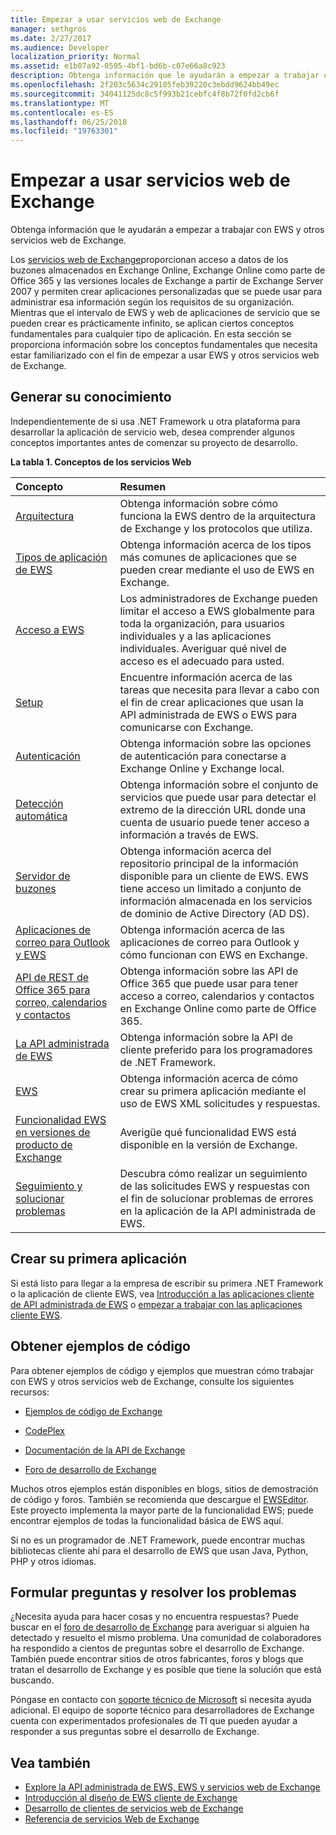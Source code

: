 ```yaml
---
title: Empezar a usar servicios web de Exchange
manager: sethgros
ms.date: 2/27/2017
ms.audience: Developer
localization_priority: Normal
ms.assetid: e1b07a92-0595-4bf1-bd6b-c07e66a8c923
description: Obtenga información que le ayudarán a empezar a trabajar con EWS y otros servicios web de Exchange.
ms.openlocfilehash: 2f203c5634c29105feb39220c3ebdd9624bb49ec
ms.sourcegitcommit: 34041125dc8c5f993b21cebfc4f8b72f0fd2cb6f
ms.translationtype: MT
ms.contentlocale: es-ES
ms.lasthandoff: 06/25/2018
ms.locfileid: "19763301"
---
```

# <a name="start-using-web-services-in-exchange"></a>Empezar a usar servicios web de Exchange

Obtenga información que le ayudarán a empezar a trabajar con EWS y otros servicios web de Exchange.
  
Los [servicios web de Exchange](explore-the-ews-managed-api-ews-and-web-services-in-exchange.md)proporcionan acceso a datos de los buzones almacenados en Exchange Online, Exchange Online como parte de Office 365 y las versiones locales de Exchange a partir de Exchange Server 2007 y permiten crear aplicaciones personalizadas que se puede usar para administrar esa información según los requisitos de su organización. Mientras que el intervalo de EWS y web de aplicaciones de servicio que se pueden crear es prácticamente infinito, se aplican ciertos conceptos fundamentales para cualquier tipo de aplicación. En esta sección se proporciona información sobre los conceptos fundamentales que necesita estar familiarizado con el fin de empezar a usar EWS y otros servicios web de Exchange. 
  
## <a name="build-your-knowledge"></a>Generar su conocimiento
<a name="bk_Knowledge"> </a>

Independientemente de si usa .NET Framework u otra plataforma para desarrollar la aplicación de servicio web, desea comprender algunos conceptos importantes antes de comenzar su proyecto de desarrollo. 
  
**La tabla 1. Conceptos de los servicios Web**

|**Concepto**|**Resumen**|
|:-----|:-----|
|[Arquitectura](ews-applications-and-the-exchange-architecture.md) <br/> |Obtenga información sobre cómo funciona la EWS dentro de la arquitectura de Exchange y los protocolos que utiliza.  <br/> |
|[Tipos de aplicación de EWS](ews-application-types.md) <br/> |Obtenga información acerca de los tipos más comunes de aplicaciones que se pueden crear mediante el uso de EWS en Exchange.  <br/> |
|[Acceso a EWS](controlling-client-application-access-to-ews-in-exchange.md) <br/> |Los administradores de Exchange pueden limitar el acceso a EWS globalmente para toda la organización, para usuarios individuales y a las aplicaciones individuales. Averiguar qué nivel de acceso es el adecuado para usted.  <br/> |
|[Setup](setting-up-your-ews-application.md) <br/> |Encuentre información acerca de las tareas que necesita para llevar a cabo con el fin de crear aplicaciones que usan la API administrada de EWS o EWS para comunicarse con Exchange.  <br/> |
|[Autenticación](authentication-and-ews-in-exchange.md) <br/> |Obtenga información sobre las opciones de autenticación para conectarse a Exchange Online y Exchange local.  <br/> |
|[Detección automática](autodiscover-for-exchange.md) <br/> |Obtenga información sobre el conjunto de servicios que puede usar para detectar el extremo de la dirección URL donde una cuenta de usuario puede tener acceso a información a través de EWS.  <br/> |
|[Servidor de buzones](http://technet.microsoft.com/en-us/library/jj150491%28v=exchg.150%29.aspx) <br/> |Obtenga información acerca del repositorio principal de la información disponible para un cliente de EWS. EWS tiene acceso un limitado a conjunto de información almacenada en los servicios de dominio de Active Directory (AD DS).  <br/> |
|[Aplicaciones de correo para Outlook y EWS](mail-apps-for-outlook-and-ews-in-exchange.md) <br/> |Obtenga información acerca de las aplicaciones de correo para Outlook y cómo funcionan con EWS en Exchange.  <br/> |
|[API de REST de Office 365 para correo, calendarios y contactos](office-365-rest-apis-for-mail-calendars-and-contacts.md) <br/> |Obtenga información sobre las API de Office 365 que puede usar para tener acceso a correo, calendarios y contactos en Exchange Online como parte de Office 365.  <br/> |
|[La API administrada de EWS](get-started-with-ews-managed-api-client-applications.md) <br/> |Obtenga información sobre la API de cliente preferido para los programadores de .NET Framework.  <br/> |
|[EWS](get-started-with-ews-client-applications.md) <br/> |Obtenga información acerca de cómo crear su primera aplicación mediante el uso de EWS XML solicitudes y respuestas.  <br/> |
|[Funcionalidad EWS en versiones de producto de Exchange](ews-functionality-in-exchange-product-versions.md) <br/> |Averigüe qué funcionalidad EWS está disponible en la versión de Exchange.  <br/> |
|[Seguimiento y solucionar problemas](how-to-trace-requests-responses-to-troubleshoot-ews-managed-api-applications.md) <br/> |Descubra cómo realizar un seguimiento de las solicitudes EWS y respuestas con el fin de solucionar problemas de errores en la aplicación de la API administrada de EWS.  <br/> |
   
## <a name="create-your-first-application"></a>Crear su primera aplicación
<a name="create"> </a>

Si está listo para llegar a la empresa de escribir su primera .NET Framework o la aplicación de cliente EWS, vea [Introducción a las aplicaciones cliente de API administrada de EWS](get-started-with-ews-managed-api-client-applications.md) o [empezar a trabajar con las aplicaciones cliente EWS](get-started-with-ews-client-applications.md).
  
## <a name="get-code-samples"></a>Obtener ejemplos de código
<a name="samples"> </a>

Para obtener ejemplos de código y ejemplos que muestran cómo trabajar con EWS y otros servicios web de Exchange, consulte los siguientes recursos:
  
- [Ejemplos de código de Exchange](http://code.msdn.microsoft.com/exchange)
    
- [CodePlex](http://www.codeplex.com/)
    
- [Documentación de la API de Exchange](develop-web-service-clients-for-exchange.md)
    
- [Foro de desarrollo de Exchange](http://social.technet.microsoft.com/Forums/exchange/en-US/home?forum=exchangesvrdevelopment)
    
Muchos otros ejemplos están disponibles en blogs, sitios de demostración de código y foros. También se recomienda que descargue el [EWSEditor](http://ewseditor.codeplex.com/). Este proyecto implementa la mayor parte de la funcionalidad EWS; puede encontrar ejemplos de todas la funcionalidad básica de EWS aquí.
  
Si no es un programador de .NET Framework, puede encontrar muchas bibliotecas cliente ahí para el desarrollo de EWS que usan Java, Python, PHP y otros idiomas. 
  
## <a name="ask-questions-and-solve-problems"></a>Formular preguntas y resolver los problemas
<a name="questions"> </a>

¿Necesita ayuda para hacer cosas y no encuentra respuestas? Puede buscar en el [foro de desarrollo de Exchange](http://social.technet.microsoft.com/Forums/exchange/en-US/home?forum=exchangesvrdevelopment) para averiguar si alguien ha detectado y resuelto el mismo problema. Una comunidad de colaboradores ha respondido a cientos de preguntas sobre el desarrollo de Exchange. También puede encontrar sitios de otros fabricantes, foros y blogs que tratan el desarrollo de Exchange y es posible que tiene la solución que está buscando. 
  
Póngase en contacto con [soporte técnico de Microsoft](https://support.microsoft.com/) si necesita ayuda adicional. El equipo de soporte técnico para desarrolladores de Exchange cuenta con experimentados profesionales de TI que pueden ayudar a responder a sus preguntas sobre el desarrollo de Exchange. 
  
## <a name="see-also"></a>Vea también

- [Explore la API administrada de EWS, EWS y servicios web de Exchange](explore-the-ews-managed-api-ews-and-web-services-in-exchange.md) 
- [Introducción al diseño de EWS cliente de Exchange](ews-client-design-overview-for-exchange.md) 
- [Desarrollo de clientes de servicios web de Exchange](develop-web-service-clients-for-exchange.md) 
- [Referencia de servicios Web de Exchange](../web-service-reference/web-services-reference-for-exchange.md)
    

